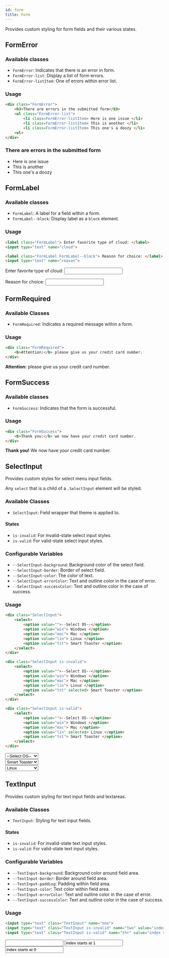 ```yaml
---
id: form
title: Form
---
```


Provides custom styling for form fields and their various states.

## FormError

### Available classes

* `FormError`: Indicates that there is an error in form.
* `FormError-list`: Display a list of form errors.
* `FormError-listItem`: One of errors within error list.

### Usage

<div class="code-sample">
<!--DOCUSAURUS_CODE_TABS-->

<!--HTML-->
```html
<div class="FormError">
    <h3>There are errors in the submitted form</h3>
    <ul class="FormError-list">
        <li class=FormError-listItem> Here is one issue </li>
        <li class=FormError-listItem> This is another </li>
        <li class=FormError-listItem> This one's a doozy </li>
    <ul>
</div>
```
<!--END_DOCUSAURUS_CODE_TABS-->

<div class="FormError">
    <h3>There are errors in the submitted form</h3>
    <ul class="FormError-list">
        <li class=FormError-listItem> Here is one issue </li>
        <li class=FormError-listItem> This is another </li>
        <li class=FormError-listItem> This one's a doozy </li>
    <ul>
</div>

</div>

## FormLabel

### Available classes

* `FormLabel`: A label for a field within a form.
* `FormLabel--block`: Display label as a `block` element.

### Usage

<div class="code-sample">

<!--DOCUSAURUS_CODE_TABS-->

<!--HTML-->
```html
<label class="FormLabel"> Enter favorite type of cloud: </label> 
<input type="text" name="cloud">

<label class="FormLabel FormLabel--block"> Reason for choice: </label> 
<input type="text" name="reason">
```
<!--END_DOCUSAURUS_CODE_TABS-->

<label class="FormLabel" for="cloud"> Enter favorite type of cloud: </label> 
<input type="text" name="cloud" id="cloud">

<label class="FormLabel FormLabel--block" for="cloud"> Reason for choice: </label> 
<input type="text" name="cloud" id="cloud">

</div>

## FormRequired

### Available Classes

* `FormRequired`: Indicates a required message within a form.

### Usage
<div class="code-sample">

<!--DOCUSAURUS_CODE_TABS-->

<!--HTML-->
```html
<div class="FormRequired">
    <b>Attention:</b> please give us your credit card number.
</div>
```
<!--END_DOCUSAURUS_CODE_TABS-->
<div class="FormRequired">
    <b>Attention:</b> please give us your credit card number.
</div>

</div>

## FormSuccess

### Available classes

* `FormSuccess`: Indicates that the form is successful.

### Usage
<div class="code-sample">

<!--DOCUSAURUS_CODE_TABS-->

<!--HTML-->
```html
<div class="FormSuccess">
    <b>Thank you:</b> we now have your credit card number.
</div>
```
<!--END_DOCUSAURUS_CODE_TABS-->
<div class="FormSuccess">
    <b>Thank you!</b> We now have your credit card number.
</div>

</div>

## SelectInput

Provides custom styles for select menu input fields.

Any `select` that is a child of a `.SelectInput` element will be styled.

### Available Classes

* `SelectInput`: Field wrapper that theme is applied to.

#### States

* `is-invalid`: For invalid-state select input styles.
* `is-valid`: For valid-state select input styles.

### Configurable Variables

* `--SelectInput-background`: Background color of the select field.
* `--SelectInput-border`: Border of select field.
* `--SelectInput-color`: The color of text.
* `--SelectInput-errorColor`: Text and outline color in the case of error.
* `--SelectInput-successColor`: Text and outline color in the case of success.

### Usage
<div class="code-sample">

<!--DOCUSAURUS_CODE_TABS-->

<!--HTML-->
```html
<div class="SelectInput">
    <select>
        <option value="">--Select OS--</option>
        <option value="win"> Windows </option>
        <option value="mac"> Mac </option>
        <option value="lin"> Linux </option>
        <option value="tst"> Smart Toaster </option>
    </select>
</div>

<div class="SelectInput is-invalid">
    <select>
        <option value="">--Select OS--</option>
        <option value="win"> Windows </option>
        <option value="mac"> Mac </option>
        <option value="lin"> Linux </option>
        <option value="tst" selected> Smart Toaster </option>
    </select>
</div>

<div class="SelectInput is-valid">
    <select>
        <option value="">--Select OS--</option>
        <option value="win"> Windows </option>
        <option value="mac"> Mac </option>
        <option value="lin" selected> Linux </option>
        <option value="tst"> Smart Toaster </option>
    </select>
</div>
```
<!--END_DOCUSAURUS_CODE_TABS-->
<div class="SelectInput">
    <select>
        <option value="">--Select OS--</option>
        <option value="win"> Windows </option>
        <option value="mac"> Mac </option>
        <option value="lin"> Linux </option>
        <option value="tst"> Smart Toaster </option>
    </select>
</div>

<div class="SelectInput is-invalid">
    <select>
        <option value="">--Select OS--</option>
        <option value="win"> Windows </option>
        <option value="mac"> Mac </option>
        <option value="lin"> Linux </option>
        <option value="tst" selected> Smart Toaster </option>
    </select>
</div>

<div class="SelectInput is-valid">
    <select>
        <option value="">--Select OS--</option>
        <option value="win"> Windows </option>
        <option value="mac"> Mac </option>
        <option value="lin" selected> Linux </option>
        <option value="tst"> Smart Toaster </option>
    </select>
</div>

</div>


## TextInput

Provides custom styling for text input fields and textareas.

### Available Classes

* `TextInput`: Styling for text input fields.

#### States

* `is-invalid`: For invalid-state text input styles.
* `is-valid`: For valid-state text input styles.

### Configurable Variables

* `--TextInput-background`: Background color around field area.
* `--TextInput-border`: Border around field area.
* `--TextInput-padding`: Padding within field area.
* `--TextInput-color`: Text color within field area.
* `--TextInput-errorColor`: Text and outline color in the case of error.
* `--TextInput-successColor`: Text and outline color in the case of success.

### Usage
<div class="code-sample">

<!--DOCUSAURUS_CODE_TABS-->

<!--HTML-->
```html
<input type="text" class="TextInput" name="one">
<input type="text" class="TextInput is-invalid" name="two" value="index starts at 1">
<input type="text" class="TextInput is-valid" name="thr" value="index starts at 0">
```
<!--END_DOCUSAURUS_CODE_TABS-->
<input type="text" class="TextInput" name="one">
<input type="text" class="TextInput is-invalid" name="two" value="index starts at 1">
<input type="text" class="TextInput is-valid" name="thr" value="index starts at 0">
</div>

